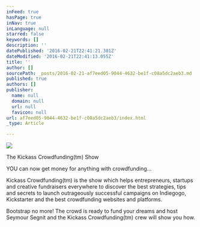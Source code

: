 ```yaml
---
inFeed: true
hasPage: true
inNav: true
inLanguage: null
starred: false
keywords: []
description: ''
datePublished: '2016-02-21T22:41:21.301Z'
dateModified: '2016-02-21T22:41:13.055Z'
title: ''
author: []
sourcePath: _posts/2016-02-21-af7eed05-9044-4632-be1f-c08a5dc2aeb3.md
published: true
authors: []
publisher:
  name: null
  domain: null
  url: null
  favicon: null
url: af7eed05-9044-4632-be1f-c08a5dc2aeb3/index.html
_type: Article

---
```

![](https://the-grid-user-content.s3-us-west-2.amazonaws.com/0e0b6f6f-62cc-4a59-8289-0cd84f22dd24.jpg)

The Kickass Crowdfunding(tm) Show

YOU can now get money for anything with crowdfunding...

Kickass Crowdfunding(tm) is the show which helps entrepreneurs, startups and creative fundraisers everywhere to discover the best strategies, tips and secrets to launch outrageously successful campaigns on Indiegogo, Kickstarter and the best crowdfunding websites and platforms.

Bootstrap no more! The crowd is ready to fund your dreams and host Seymour Segnit and the Kickass Crowdfunding(tm) crew will show you how.